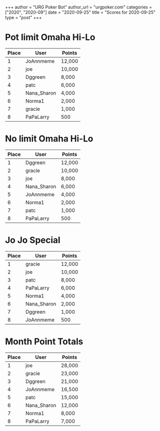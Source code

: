 +++
author = "URG Poker Bot"
author_url = "urgpoker.com"
categories = ["2020", "2020-09"]
date = "2020-09-25"
title = "Scores for 2020-09-25"
type = "post"
+++
# Pot limit Omaha Hi-Lo

| Place | User | Points |
|-------|------|--------|
| 1 | JoAnnmeme | 12,000 |
| 2 | joe | 10,000 |
| 3 | Dggreen | 8,000 |
| 4 | patc | 6,000 |
| 5 | Nana_Sharon | 4,000 |
| 6 | Norma1 | 2,000 |
| 7 | gracie | 1,000 |
| 8 | PaPaLarry | 500 |

# No limit Omaha Hi-Lo

| Place | User | Points |
|-------|------|--------|
| 1 | Dggreen | 12,000 |
| 2 | gracie | 10,000 |
| 3 | joe | 8,000 |
| 4 | Nana_Sharon | 6,000 |
| 5 | JoAnnmeme | 4,000 |
| 6 | Norma1 | 2,000 |
| 7 | patc | 1,000 |
| 8 | PaPaLarry | 500 |

# Jo Jo Special

| Place | User | Points |
|-------|------|--------|
| 1 | gracie | 12,000 |
| 2 | joe | 10,000 |
| 3 | patc | 8,000 |
| 4 | PaPaLarry | 6,000 |
| 5 | Norma1 | 4,000 |
| 6 | Nana_Sharon | 2,000 |
| 7 | Dggreen | 1,000 |
| 8 | JoAnnmeme | 500 |

# Month Point Totals

| Place | User | Points |
|-------|------|--------|
| 1 | joe | 28,000 |
| 2 | gracie | 23,000 |
| 3 | Dggreen | 21,000 |
| 4 | JoAnnmeme | 16,500 |
| 5 | patc | 15,000 |
| 6 | Nana_Sharon | 12,000 |
| 7 | Norma1 | 8,000 |
| 8 | PaPaLarry | 7,000 |
